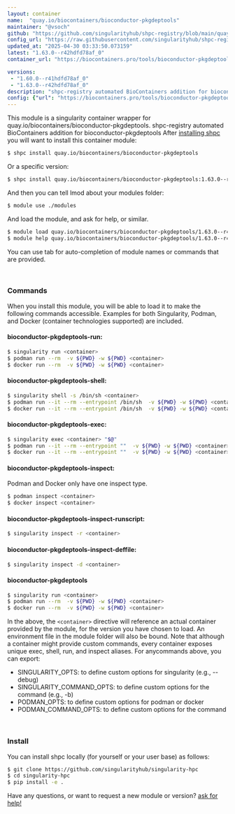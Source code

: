 ```yaml
---
layout: container
name:  "quay.io/biocontainers/bioconductor-pkgdeptools"
maintainer: "@vsoch"
github: "https://github.com/singularityhub/shpc-registry/blob/main/quay.io/biocontainers/bioconductor-pkgdeptools/container.yaml"
config_url: "https://raw.githubusercontent.com/singularityhub/shpc-registry/main/quay.io/biocontainers/bioconductor-pkgdeptools/container.yaml"
updated_at: "2025-04-30 03:33:50.073159"
latest: "1.63.0--r42hdfd78af_0"
container_url: "https://biocontainers.pro/tools/bioconductor-pkgdeptools"

versions:
 - "1.60.0--r41hdfd78af_0"
 - "1.63.0--r42hdfd78af_0"
description: "shpc-registry automated BioContainers addition for bioconductor-pkgdeptools"
config: {"url": "https://biocontainers.pro/tools/bioconductor-pkgdeptools", "maintainer": "@vsoch", "description": "shpc-registry automated BioContainers addition for bioconductor-pkgdeptools", "latest": {"1.63.0--r42hdfd78af_0": "sha256:5b888488a8053ff835e7de01213be1a213917b7fb8e0e577857cfff0bf5e6a2e"}, "tags": {"1.60.0--r41hdfd78af_0": "sha256:4c130b5681ade014f54b17ddea950c239b6c883604fbf061ed3f5e2a46a4075f", "1.63.0--r42hdfd78af_0": "sha256:5b888488a8053ff835e7de01213be1a213917b7fb8e0e577857cfff0bf5e6a2e"}, "docker": "quay.io/biocontainers/bioconductor-pkgdeptools"}
---
```


This module is a singularity container wrapper for quay.io/biocontainers/bioconductor-pkgdeptools.
shpc-registry automated BioContainers addition for bioconductor-pkgdeptools
After [installing shpc](#install) you will want to install this container module:


```bash
$ shpc install quay.io/biocontainers/bioconductor-pkgdeptools
```

Or a specific version:

```bash
$ shpc install quay.io/biocontainers/bioconductor-pkgdeptools:1.63.0--r42hdfd78af_0
```

And then you can tell lmod about your modules folder:

```bash
$ module use ./modules
```

And load the module, and ask for help, or similar.

```bash
$ module load quay.io/biocontainers/bioconductor-pkgdeptools/1.63.0--r42hdfd78af_0
$ module help quay.io/biocontainers/bioconductor-pkgdeptools/1.63.0--r42hdfd78af_0
```

You can use tab for auto-completion of module names or commands that are provided.

<br>

### Commands

When you install this module, you will be able to load it to make the following commands accessible.
Examples for both Singularity, Podman, and Docker (container technologies supported) are included.

#### bioconductor-pkgdeptools-run:

```bash
$ singularity run <container>
$ podman run --rm  -v ${PWD} -w ${PWD} <container>
$ docker run --rm  -v ${PWD} -w ${PWD} <container>
```

#### bioconductor-pkgdeptools-shell:

```bash
$ singularity shell -s /bin/sh <container>
$ podman run --it --rm --entrypoint /bin/sh  -v ${PWD} -w ${PWD} <container>
$ docker run --it --rm --entrypoint /bin/sh  -v ${PWD} -w ${PWD} <container>
```

#### bioconductor-pkgdeptools-exec:

```bash
$ singularity exec <container> "$@"
$ podman run --it --rm --entrypoint ""  -v ${PWD} -w ${PWD} <container> "$@"
$ docker run --it --rm --entrypoint ""  -v ${PWD} -w ${PWD} <container> "$@"
```

#### bioconductor-pkgdeptools-inspect:

Podman and Docker only have one inspect type.

```bash
$ podman inspect <container>
$ docker inspect <container>
```

#### bioconductor-pkgdeptools-inspect-runscript:

```bash
$ singularity inspect -r <container>
```

#### bioconductor-pkgdeptools-inspect-deffile:

```bash
$ singularity inspect -d <container>
```



#### bioconductor-pkgdeptools

```bash
$ singularity run <container>
$ podman run --rm  -v ${PWD} -w ${PWD} <container>
$ docker run --rm  -v ${PWD} -w ${PWD} <container>
```


In the above, the `<container>` directive will reference an actual container provided
by the module, for the version you have chosen to load. An environment file in the
module folder will also be bound. Note that although a container
might provide custom commands, every container exposes unique exec, shell, run, and
inspect aliases. For anycommands above, you can export:

 - SINGULARITY_OPTS: to define custom options for singularity (e.g., --debug)
 - SINGULARITY_COMMAND_OPTS: to define custom options for the command (e.g., -b)
 - PODMAN_OPTS: to define custom options for podman or docker
 - PODMAN_COMMAND_OPTS: to define custom options for the command

<br>

### Install

You can install shpc locally (for yourself or your user base) as follows:

```bash
$ git clone https://github.com/singularityhub/singularity-hpc
$ cd singularity-hpc
$ pip install -e .
```

Have any questions, or want to request a new module or version? [ask for help!](https://github.com/singularityhub/singularity-hpc/issues)